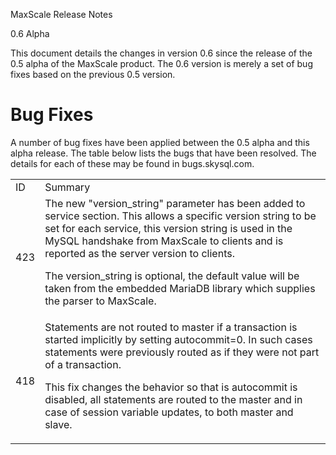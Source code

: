 MaxScale Release Notes

0.6 Alpha

This document details the changes in version 0.6 since the release of the 0.5 alpha of the MaxScale product. The 0.6 version is merely a set of bug fixes based on the previous 0.5 version.

# Bug Fixes

A number of bug fixes have been applied between the 0.5 alpha and this alpha release. The table below lists the bugs that have been resolved. The details for each of these may be found in bugs.skysql.com.

<table>
  <tr>
    <td>ID</td>
    <td>Summary</td>
  </tr>
  <tr>
    <td>423</td>
    <td>The new "version_string" parameter has been added to service section.
This allows a specific version string to be set for each service, this version string is used in the MySQL handshake from MaxScale to clients and is reported as the server version to clients.

The version_string is optional, the default value will be taken from the embedded MariaDB library which supplies the parser to MaxScale.</td>
  </tr>
  <tr>
    <td>418</td>
    <td>Statements are not routed to master if a transaction is started implicitly by setting autocommit=0. In such cases statements were previously routed as if they were not part of a transaction.

This fix changes the behavior so that is autocommit is disabled, all statements are routed to the master and in case of session variable updates, to both master and slave.</td>
  </tr>
</table>



